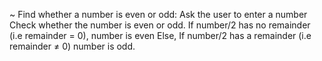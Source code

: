 ~ Find whether a number is even or odd:
Ask the user to enter a number
Check whether the number is even or odd.
If number/2 has no remainder (i.e remainder = 0), number is even
Else, If number/2 has a remainder (i.e remainder ≠ 0) number is odd.
